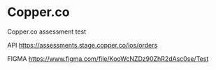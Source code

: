 # Copper.co
Copper.co assessment test

API https://assessments.stage.copper.co/ios/orders

FIGMA https://www.figma.com/file/KooWcNZDz90ZhR2dAsc0se/Test
